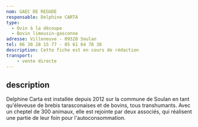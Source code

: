```yaml
---
nom: GAEC DE REGUDE
responsable: Delphine CARTA
type:
  - Ovin à la découpe
  - Bovin limousin-gasconne
adresse: Villeneuve - 09320 Soulan
tel: 06 30 28 15 77 - 05 61 64 78 38
description: Cette fiche est en cours de rédaction
transport:
    - vente directe
---
```

## description

Delphine Carta est installée depuis 2012 sur la commune de Soulan en tant qu'éleveuse de brebis tarasconaises et de bovins, tous transhumants. Avec un cheptel de 300 animaux, elle est rejointe par deux associés, qui réalisent une partie de leur foin pour l'autoconsommation. 
